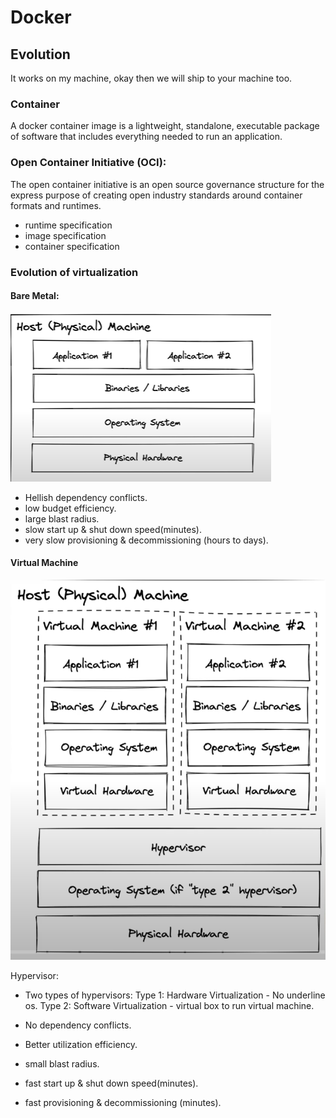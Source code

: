 # Docker

## Evolution

It works on my machine, okay then we will ship to your machine too.

### Container

A docker container image is a lightweight, standalone, executable package of software that includes everything needed to run an application.

### Open Container Initiative (OCI):

The open container initiative is an open source governance structure for the express purpose of creating open industry standards around container formats and runtimes.

- runtime specification
- image specification
- container specification

### Evolution of virtualization

#### Bare Metal:

![Bare Metal](image.png)

- Hellish dependency conflicts.
- low budget efficiency.
- large blast radius.
- slow start up & shut down speed(minutes).
- very slow provisioning & decommissioning (hours to days).

#### Virtual Machine

![Virtual Machine](image-1.png)

Hypervisor:

- Two types of hypervisors:
  Type 1: Hardware Virtualization - No underline os.
  Type 2: Software Virtualization - virtual box to run virtual machine.

- No dependency conflicts.
- Better utilization efficiency.
- small blast radius.
- fast start up & shut down speed(minutes).
- fast provisioning & decommissioning (minutes).
